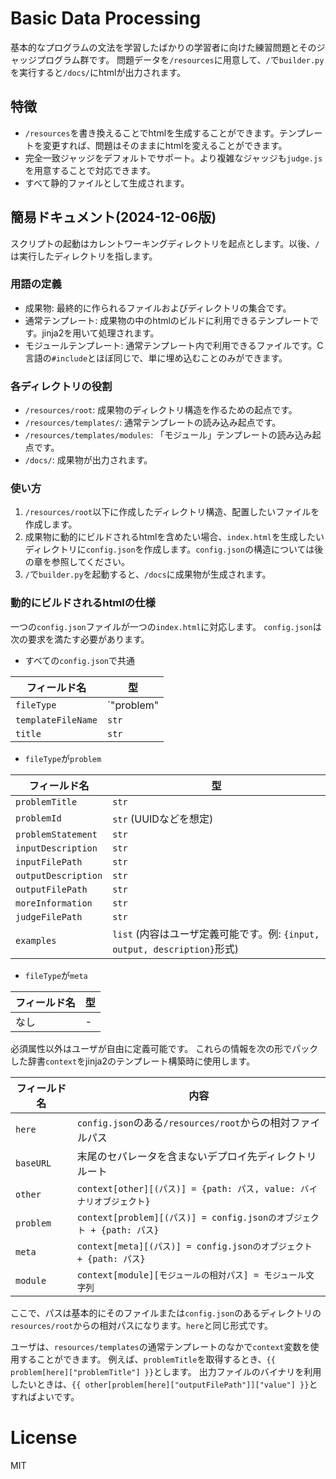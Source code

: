 # Basic Data Processing
基本的なプログラムの文法を学習したばかりの学習者に向けた練習問題とそのジャッジプログラム群です。
問題データを`/resources`に用意して、`/`で`builder.py`を実行すると`/docs/`にhtmlが出力されます。

## 特徴
- `/resources`を書き換えることでhtmlを生成することができます。テンプレートを変更すれば、問題はそのままにhtmlを変えることができます。
- 完全一致ジャッジをデフォルトでサポート。より複雑なジャッジも`judge.js`を用意することで対応できます。
- すべて静的ファイルとして生成されます。

## 簡易ドキュメント(2024-12-06版)
スクリプトの起動はカレントワーキングディレクトリを起点とします。以後、`/`は実行したディレクトリを指します。

### 用語の定義
- 成果物: 最終的に作られるファイルおよびディレクトリの集合です。
- 通常テンプレート: 成果物の中のhtmlのビルドに利用できるテンプレートです。jinja2を用いて処理されます。
- モジュールテンプレート: 通常テンプレート内で利用できるファイルです。C言語の`#include`とほぼ同じで、単に埋め込むことのみができます。

### 各ディレクトリの役割
- `/resources/root`: 成果物のディレクトリ構造を作るための起点です。
- `/resources/templates/`: 通常テンプレートの読み込み起点です。
- `/resources/templates/modules`: 「モジュール」テンプレートの読み込み起点です。
- `/docs/`: 成果物が出力されます。

### 使い方
1. `/resources/root`以下に作成したディレクトリ構造、配置したいファイルを作成します。
2. 成果物に動的にビルドされるhtmlを含めたい場合、`index.html`を生成したいディレクトリに`config.json`を作成します。`config.json`の構造については後の章を参照してください。
3. `/`で`builder.py`を起動すると、`/docs`に成果物が生成されます。

### 動的にビルドされるhtmlの仕様
一つの`config.json`ファイルが一つの`index.html`に対応します。
`config.json`は次の要求を満たす必要があります。

- すべての`config.json`で共通

| フィールド名            | 型                   |
|-------------------------|----------------------|
| `fileType`             | `"problem"|"meta"`   |
| `templateFileName`     | `str`                |
| `title`                | `str`                |

- `fileType`が`problem`

| フィールド名             | 型                     |
|--------------------------|------------------------|
| `problemTitle`          | `str`                  |
| `problemId`             | `str` (UUIDなどを想定) |
| `problemStatement`      | `str`                  |
| `inputDescription`      | `str`                  |
| `inputFilePath`         | `str`                  |
| `outputDescription`     | `str`                  |
| `outputFilePath`        | `str`                  |
| `moreInformation`       | `str`                  |
| `judgeFilePath`         | `str`                  |
| `examples`              | `list` (内容はユーザ定義可能です。例: `{input, output, description}`形式) |

- `fileType`が`meta`

| フィールド名 | 型 |
|--------------|----|
| なし         | -  |

必須属性以外はユーザが自由に定義可能です。
これらの情報を次の形でパックした辞書`context`をjinja2のテンプレート構築時に使用します。

| フィールド名   | 内容                                                                 |
|----------------|----------------------------------------------------------------------|
| `here`         | `config.json`のある`/resources/root`からの相対ファイルパス           |
| `baseURL`      | 末尾のセパレータを含まないデプロイ先ディレクトリルート               |
| `other`        | `context[other][(パス)] = {path: パス, value: バイナリオブジェクト}` |
| `problem`      | `context[problem][(パス)] = config.jsonのオブジェクト + {path: パス}`|
| `meta`         | `context[meta][(パス)] = config.jsonのオブジェクト + {path: パス}`   |
| `module`       | `context[module][モジュールの相対パス] = モジュール文字列`           |

ここで、パスは基本的にそのファイルまたは`config.json`のあるディレクトリの`resources/root`からの相対パスになります。`here`と同じ形式です。

ユーザは、`resources/templates`の通常テンプレートのなかで`context`変数を使用することができます。
例えば、`problemTitle`を取得するとき、`{{ problem[here]["problemTitle"] }}`とします。
出力ファイルのバイナリを利用したいときは、`{{ other[problem[here]["outputFilePath"]]["value"] }}`とすればよいです。

# License
MIT
